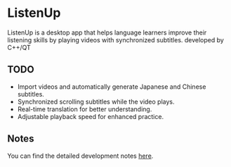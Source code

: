 # ListenUp
ListenUp is a desktop app that helps language learners improve their listening skills by playing videos with synchronized subtitles. developed by C++/QT



## TODO 
- Import videos and automatically generate Japanese and Chinese subtitles.
- Synchronized scrolling subtitles while the video plays.
- Real-time translation for better understanding.
- Adjustable playback speed for enhanced practice.

## Notes

You can find the detailed development notes [here](./devNote/devNote.md).